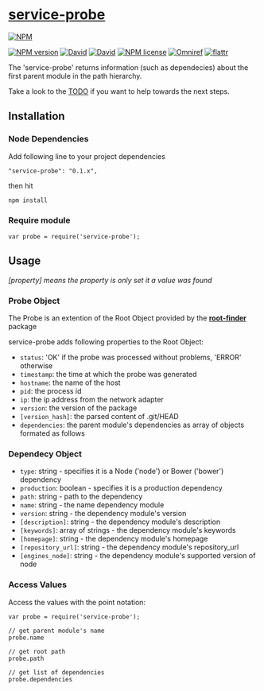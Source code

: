 # [service-probe](https://github.com/luscus/node-service-probe)

[![NPM](https://nodei.co/npm/service-probe.png?downloads=true&downloadRank=true&stars=true)](https://nodei.co/npm/service-probe/)

[![NPM version](https://img.shields.io/npm/v/service-probe.svg?style=flat)](https://www.npmjs.com/package/service-probe "View this project on NPM")
[![David](https://img.shields.io/david/luscus/service-probe.svg?style=flat)](https://david-dm.org/luscus/service-probe)
[![David](https://img.shields.io/david/dev/luscus/service-probe.svg?style=flat)](https://david-dm.org/luscus/service-probe#info=devDependencies)
[![NPM license](https://img.shields.io/npm/l/service-probe.svg?style=flat)](https://www.npmjs.com/package/service-probe "View this project on NPM")
[![Omniref](https://img.shields.io/badge/Omniref-docs-orange.svg?style=flat)](https://www.omniref.com/js/npm/service-probe)
[![flattr](https://img.shields.io/badge/flattr-donate-yellow.svg?style=flat)](http://flattr.com/thing/3817419/luscus-on-GitHub)

The 'service-probe' returns information (such as dependecies) about the first parent module in the path hierarchy.


Take a look to the [TODO](https://github.com/luscus/node-service-probe/blob/master/TODO.md) if you want to help towards the next steps.



## Installation

### Node Dependencies

Add following line to your project dependencies

    "service-probe": "0.1.x",

then hit

    npm install

### Require module

    var probe = require('service-probe');


## Usage

*[property] means the property is only set it a value was found*

### Probe Object

The Probe is an extention of the Root Object provided by the **[root-finder](https://github.com/luscus/node-root-finder)** package


service-probe adds following properties to the Root Object:

* `status`: 'OK' if the probe was processed without problems, 'ERROR' otherwise
* `timestamp`: the time at which the probe was generated
* `hostname`: the name of the host
* `pid`: the process id
* `ip`: the ip address from the network adapter
* `version`: the version of the package
* `[version_hash]`: the parsed content of .git/HEAD
* `dependencies`: the parent module's dependencies as array of objects formated as follows

### Dependecy Object

* `type`: string - specifies it is a Node ('node') or Bower ('bower') dependency
* `production`: boolean - specifies it is a production dependency
* `path`: string - path to the dependency
* `name`: string - the name dependency module
* `version`: string - the dependency module's version
* `[description]`: string - the dependency module's description
* `[keywords]`: array of strings - the dependency module's keywords
* `[homepage]`: string - the dependency module's homepage
* `[repository_url]`: string - the dependency module's repository_url
* `[engines_node]`: string - the dependency module's supported version of node


### Access Values

Access the values with the point notation:

    var probe = require('service-probe');

    // get parent module's name
    probe.name

    // get root path
    probe.path

    // get list of dependencies
    probe.dependencies
